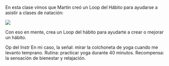 En esta clase vimos que Martín creó un Loop del Hábito para ayudarse a asistir a clases de natación:

![](https://caelum-online-public.s3.amazonaws.com/ESP-1737-h%C3%A1bitos+de+productividad/habitos.PNG)

Con eso en mente, crea un Loop del hábito para ayudarte a crear o mejorar un hábito.

Op del Instr
En mi caso, la señal: mirar la colchoneta de yoga cuando me levanto temprano. Rutina: practicar yoga durante 40 minutos. Recompensa: la sensación de bienestar y relajación.